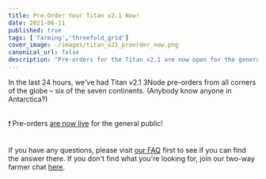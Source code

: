 ```yaml
---
title: Pre-Order Your Titan v2.1 Now!
date: 2021-06-11
published: true
tags: ['farming','threefold_grid']
cover_image: ./images/titan_v21_preorder_now.png
canonical_url: false
description: "Pre-orders for the Titan v2.1 are now open for the general public!"
---
```


In the last 24 hours, we've had Titan v2.1 3Node pre-orders from all corners of the globe – six of the seven continents. (Anybody know anyone in Antarctica?)
<br/>
<br/>

❗️ Pre-orders [are now live](https://pre-order.threefold.tech/) for the general public!
<br/>
<br/>

If you have any questions, please visit [our FAQ](https://forum.threefold.io/t/nodeshop-pre-order-faq/853) first to see if you can find the answer there. If you don't find what you're looking for, join our two-way farmer chat [here](https://t.me/threefoldfarmers).
